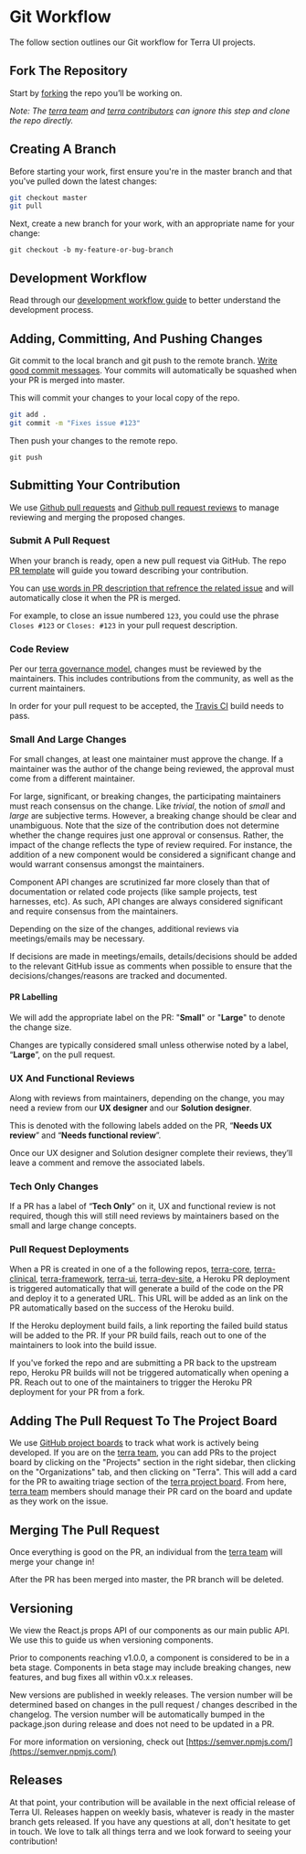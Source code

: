 # Git Workflow
The follow section outlines our Git workflow for Terra UI projects.

## Fork The Repository

Start by [forking](https://help.github.com/articles/fork-a-repo/) the repo you’ll be working on.

_Note: The [terra team](https://github.com/orgs/cerner/teams/terra) and [terra contributors](https://github.com/orgs/cerner/teams/terra-contributors) can ignore this step and clone the repo directly._

## Creating A Branch

Before starting your work, first ensure you're in the master branch and that you've pulled down the latest changes:

```sh
git checkout master
git pull
```

Next, create a new branch for your work, with an appropriate name for your change:

`git checkout -b my-feature-or-bug-branch`

## Development Workflow

Read through our [development workflow guide](/#/contributing/terra-ui/developer-workflow) to better understand the development process.

## Adding, Committing, And Pushing Changes

Git commit to the local branch and git push to the remote branch. [Write good commit messages](http://tbaggery.com/2008/04/19/a-note-about-git-commit-messages.html).
Your commits will automatically be squashed when your PR is merged into master.

This will commit your changes to your local copy of the repo.

```sh
git add .
git commit -m "Fixes issue #123"
```

Then push your changes to the remote repo.

`git push`

## Submitting Your Contribution

We use [Github pull requests](https://help.github.com/articles/about-pull-requests/) and [Github pull request reviews](https://help.github.com/articles/about-pull-request-reviews/) to manage reviewing and merging the proposed changes.

### Submit A Pull Request

When your branch is ready, open a new pull request via GitHub. The repo [PR template](https://github.com/cerner/terra-ui/blob/master/.github/PULL_REQUEST_TEMPLATE.md) will guide you toward describing your contribution.

You can [use words in PR description that refrence the related issue](https://help.github.com/articles/closing-issues-using-keywords/) and will automatically close it when the PR is merged.

For example, to close an issue numbered `123`, you could use the phrase `Closes #123` or `Closes: #123` in your pull request description.

### Code Review

Per our [terra governance model](https://github.com/cerner/terra-ui/blob/master/GOVERNANCE.md), changes must be reviewed by the maintainers. This includes contributions from the community, as well as the current maintainers.

In order for your pull request to be accepted, the [Travis CI](https://travis-ci.org/) build needs to pass.

### Small And Large Changes

For small changes, at least one maintainer must approve the change. If a maintainer was the author of the change being reviewed, the approval must come from a different maintainer.

For large, significant, or breaking changes, the participating maintainers must reach consensus on the change. Like *trivial*, the notion of *small* and *large* are subjective terms. However, a breaking change should be clear and unambiguous. Note that the size of the contribution does not determine whether the change requires just one approval or consensus. Rather, the impact of the change reflects the type of review required. For instance, the addition of a new component would be considered a significant change and would warrant consensus amongst the maintainers.

Component API changes are scrutinized far more closely than that of documentation or related code projects (like sample projects, test harnesses, etc). As such, API changes are always considered significant and require consensus from the maintainers.

Depending on the size of the changes, additional reviews via meetings/emails may be necessary.

If decisions are made in meetings/emails, details/decisions should be added to the relevant GitHub issue as comments when possible to ensure that the decisions/changes/reasons are tracked and documented.

#### PR Labelling

We will add the appropriate label on the PR: "**Small**" or "**Large**" to denote the change size.

Changes are typically considered small unless otherwise noted by a label, “**Large**”, on the pull request.

### UX And Functional Reviews

Along with reviews from maintainers, depending on the change, you may need a review from our **UX designer** and our **Solution designer**.

This is denoted with the following labels added on the PR, “**Needs UX review**” and “**Needs functional review**”.

Once our UX designer and Solution designer complete their reviews, they’ll leave a comment and remove the associated labels.

### Tech Only Changes
If a PR has a label of “**Tech Only**” on it, UX and functional review is not required, though this will still need reviews by maintainers based on the small and large change concepts.

### Pull Request Deployments

When a PR is created in one of a the following repos, [terra-core](https://github.com/cerner/terra-core), [terra-clinical](https://github.com/cerner/terra-clinical), [terra-framework](https://github.com/cerner/terra-framework), [terra-ui](https://github.com/cerner/terra-ui), [terra-dev-site](https://github.com/cerner/terra-dev-site), a Heroku PR deployment is triggered automatically that will generate a build of the code on the PR and deploy it to a generated URL. This URL will be added as an link on the PR automatically based on the success of the Heroku build.

If the Heroku deployment build fails, a link reporting the failed build status will be added to the PR. If your PR build fails, reach out to one of the maintainers to look into the build issue.

If you've forked the repo and are submitting a PR back to the upstream repo, Heroku PR builds will not be triggered automatically when opening a PR. Reach out to one of the maintainers to trigger the Heroku PR deployment for your PR from a fork.

## Adding The Pull Request To The Project Board

We use [GitHub project boards](https://help.github.com/articles/about-project-boards/) to track what work is actively being developed. If you are on the [terra team](https://github.com/orgs/cerner/teams/terra), you can add PRs to the project board by clicking on the "Projects" section in the right sidebar, then clicking on the "Organizations" tab, and then clicking on "Terra". This will add a card for the PR to awaiting triage section of the [terra project board](https://github.com/orgs/cerner/projects/1). From here, [terra team](https://github.com/orgs/cerner/teams/terra) members should manage their PR card on the board and update as they work on the issue.

## Merging The Pull Request

Once everything is good on the PR, an individual from the [terra team](https://github.com/orgs/cerner/teams/terra) will merge your change in!

After the PR has been merged into master, the PR branch will be deleted.

## Versioning

We view the React.js props API of our components as our main public API. We use this to guide us when versioning components.

Prior to components reaching v1.0.0, a component is considered to be in a beta stage. Components in beta stage may include breaking changes, new features, and bug fixes all within v0.x.x releases.

New versions are published in weekly releases. The version number will be determined based on changes in the pull request / changes described in the changelog. The version number will be automatically bumped in the package.json during release and does not need to be updated in a PR.

For more information on versioning, check out [https://semver.npmjs.com/](https://semver.npmjs.com/)

## Releases

At that point, your contribution will be available in the next official release of Terra UI. Releases happen on weekly basis, whatever is ready in the master branch gets released. If you have any questions at all, don't hesitate to get in touch. We love to talk all things terra and we look forward to seeing your contribution!
